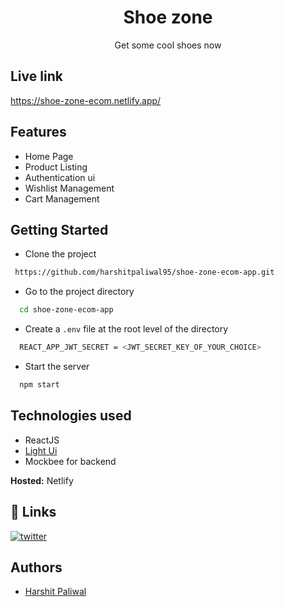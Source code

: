<h1 align="center">Shoe zone</h1>

<p align="center">Get some cool shoes now</p>


## Live link
  https://shoe-zone-ecom.netlify.app/


## Features 
- Home Page
- Product Listing
- Authentication ui
- Wishlist Management
- Cart Management

## Getting Started

- Clone the project

```bash
 https://github.com/harshitpaliwal95/shoe-zone-ecom-app.git
```

- Go to the project directory

```bash
  cd shoe-zone-ecom-app
```
- Create a ``.env`` file at the root level of the directory

```bash
  REACT_APP_JWT_SECRET = <JWT_SECRET_KEY_OF_YOUR_CHOICE>
```

- Start the server

```bash
  npm start
```

## Technologies used

- ReactJS
- [Light Ui](https://light-ui-library.netlify.app/)
- Mockbee for backend

**Hosted:** Netlify



## 🔗 Links


[![twitter](https://img.shields.io/badge/twitter-1DA1F2?style=for-the-badge&logo=twitter&logoColor=white)](https://twitter.com/harshit__hp)

## Authors

- [Harshit Paliwal](https://github.com/harshitpaliwal95)
